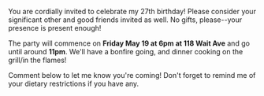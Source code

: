 <!-- title: Spencer's 27th Birthday-->

You are cordially invited to celebrate my 27th birthday! Please consider your significant other and good friends invited as well. No gifts, please--your presence is present enough!

The party will commence on **Friday May 19 at 6pm at 118 Wait Ave** and go until around **11pm**. We'll have a bonfire going, and dinner cooking on the grill/in the flames!

Comment below to let me know you're coming! Don't forget to remind me of your dietary restrictions if you have any.
